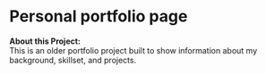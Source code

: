 # Personal portfolio page

<b>About this Project:</b><br/>
This is an older portfolio project built to show information about my background, skillset, and projects. 



